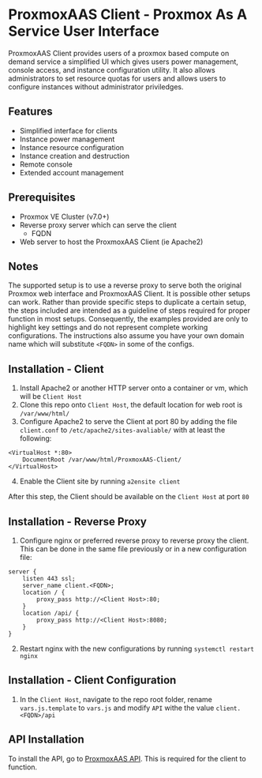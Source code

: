 # ProxmoxAAS Client - Proxmox As A Service User Interface
ProxmoxAAS Client provides users of a proxmox based compute on demand service a simplified UI which gives users power management, console access, and instance configuration utility. It also allows administrators to set resource quotas for users and allows users to configure instances without administrator priviledges. 

## Features
- Simplified interface for clients
- Instance power management 
- Instance resource configuration
- Instance creation and destruction
- Remote console
- Extended account management

## Prerequisites
- Proxmox VE Cluster (v7.0+)
- Reverse proxy server which can serve the client
	- FQDN
- Web server to host the ProxmoxAAS Client (ie Apache2)

## Notes
The supported setup is to use a reverse proxy to serve both the original Proxmox web interface and ProxmoxAAS Client. It is possible other setups can work. Rather than provide specific steps to duplicate a certain setup, the steps included are intended as a guideline of steps required for proper function in most setups. Consequently, the examples provided are only to highlight key settings and do not represent complete working configurations. The instructions also assume you have your own domain name which will substitute `<FQDN>` in some of the configs. 

## Installation - Client
1. Install Apache2 or another HTTP server onto a container or vm, which will be `Client Host`
2. Clone this repo onto `Client Host`, the default location for web root is `/var/www/html/`
4. Configure Apache2 to serve the Client at port 80 by adding the file `client.conf` to `/etc/apache2/sites-avaliable/` with at least the following:
```
<VirtualHost *:80>
	DocumentRoot /var/www/html/ProxmoxAAS-Client/
</VirtualHost>
```
4. Enable the Client site by running `a2ensite client`

After this step, the Client should be available on the `Client Host` at port `80`

## Installation - Reverse Proxy
1. Configure nginx or preferred reverse proxy to reverse proxy the client. This can be done in the same file previously or in a new configuration file:
```
server {
	listen 443 ssl;
	server_name client.<FQDN>;
	location / {
		proxy_pass http://<Client Host>:80;
	}
	location /api/ {
		proxy_pass http://<Client Host>:8080;
	}
}
```
2. Restart nginx with the new configurations by running `systemctl restart nginx`

## Installation - Client Configuration
1. In the `Client Host`, navigate to the repo root folder, rename `vars.js.template` to `vars.js` and modify `API` withe the value `client.<FQDN>/api`


## API Installation

To install the API, go to [ProxmoxAAS API](https://github.com/tronnet-gh/ProxmoxAAS-API). This is required for the client to function. 
